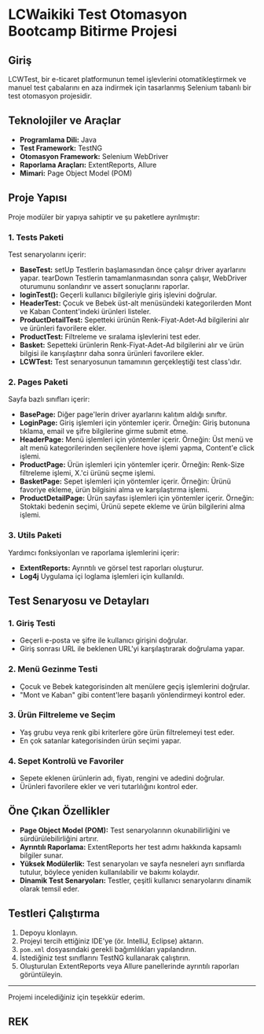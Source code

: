 # LCWaikiki Test Otomasyon Bootcamp Bitirme Projesi

## Giriş
LCWTest, bir e-ticaret platformunun temel işlevlerini otomatikleştirmek ve manuel test çabalarını en aza indirmek için tasarlanmış Selenium tabanlı bir test otomasyon projesidir.

## Teknolojiler ve Araçlar
- **Programlama Dili:** Java
- **Test Framework:** TestNG
- **Otomasyon Framework:** Selenium WebDriver
- **Raporlama Araçları:** ExtentReports, Allure
- **Mimari:** Page Object Model (POM)

## Proje Yapısı
Proje modüler bir yapıya sahiptir ve şu paketlere ayrılmıştır:

### 1. Tests Paketi
Test senaryolarını içerir:
- **BaseTest:** setUp Testlerin başlamasından önce çalışır driver ayarlarını yapar. tearDown Testlerin tamamlanmasından sonra çalışır, WebDriver oturumunu sonlandırır ve assert sonuçlarını raporlar.
- **loginTest():** Geçerli kullanıcı bilgileriyle giriş işlevini doğrular.
- **HeaderTest:** Çocuk ve Bebek üst-alt menüsündeki kategorilerden Mont ve Kaban Content'indeki ürünleri listeler.
- **ProductDetailTest:** Sepetteki ürünün Renk-Fiyat-Adet-Ad bilgilerini alır ve ürünleri favorilere ekler.
- **ProductTest:** Filtreleme ve sıralama işlevlerini test eder.
- **Basket:** Sepetteki ürünlerin Renk-Fiyat-Adet-Ad bilgilerini alır ve ürün bilgisi ile karışılaştırır daha sonra ürünleri favorilere ekler.
- **LCWTest:** Test senaryosunun tamamının gerçekleştiği test class'ıdır.

### 2. Pages Paketi
Sayfa bazlı sınıfları içerir:
- **BasePage:** Diğer page'lerin driver ayarlarını kalıtım aldığı sınıftır.
- **LoginPage:** Giriş işlemleri için yöntemler içerir. Örneğin: Giriş butonuna tıklama, email ve şifre bilgilerine girme submit etme.
- **HeaderPage:** Menü işlemleri için yöntemler içerir. Örneğin: Üst menü ve alt menü kategorilerinden seçilenlere hove işlemi yapma, Content'e click işlemi.
- **ProductPage:** Ürün işlemleri için yöntemler içerir. Örneğin: Renk-Size filtreleme işlemi, X.'ci ürünü seçme işlemi.
- **BasketPage:** Sepet işlemleri için yöntemler içerir. Örneğin: Ürünü favoriye ekleme, ürün bilgisini alma ve karşılaştırma işlemi.
- **ProductDetailPage:** Ürün sayfası işlemleri için yöntemler içerir. Örneğin: Stoktaki bedenin seçimi, Ürünü sepete ekleme ve ürün bilgilerini alma işlemi.
  
### 3. Utils Paketi
Yardımcı fonksiyonları ve raporlama işlemlerini içerir:
- **ExtentReports:** Ayrıntılı ve görsel test raporları oluşturur.
- **Log4j** Uygulama içi loglama işlemleri için kullanıldı.

## Test Senaryosu ve Detayları

### 1. Giriş Testi
- Geçerli e-posta ve şifre ile kullanıcı girişini doğrular.
- Giriş sonrası URL ile beklenen URL'yi karşılaştırarak doğrulama yapar.

### 2. Menü Gezinme Testi
- Çocuk ve Bebek kategorisinden alt menülere geçiş işlemlerini doğrular.
- "Mont ve Kaban" gibi content'lere başarılı yönlendirmeyi kontrol eder.

### 3. Ürün Filtreleme ve Seçim
- Yaş grubu veya renk gibi kriterlere göre ürün filtrelemeyi test eder.
- En çok satanlar kategorisinden ürün seçimi yapar.

### 4. Sepet Kontrolü ve Favoriler
- Sepete eklenen ürünlerin adı, fiyatı, rengini ve adedini doğrular.
- Ürünleri favorilere ekler ve veri tutarlılığını kontrol eder.

## Öne Çıkan Özellikler
- **Page Object Model (POM):** Test senaryolarının okunabilirliğini ve sürdürülebilirliğini artırır.
- **Ayrıntılı Raporlama:** ExtentReports her test adımı hakkında kapsamlı bilgiler sunar.
- **Yüksek Modülerlik:** Test senaryoları ve sayfa nesneleri ayrı sınıflarda tutulur, böylece yeniden kullanılabilir ve bakımı kolaydır.
- **Dinamik Test Senaryoları:** Testler, çeşitli kullanıcı senaryolarını dinamik olarak temsil eder.

## Testleri Çalıştırma
1. Depoyu klonlayın.
2. Projeyi tercih ettiğiniz IDE'ye (ör. IntelliJ, Eclipse) aktarın.
3. `pom.xml` dosyasındaki gerekli bağımlılıkları yapılandırın.
4. İstediğiniz test sınıflarını TestNG kullanarak çalıştırın.
5. Oluşturulan ExtentReports veya Allure panellerinde ayrıntılı raporları görüntüleyin.

---

Projemi incelediğiniz için teşekkür ederim.
## REK ##
